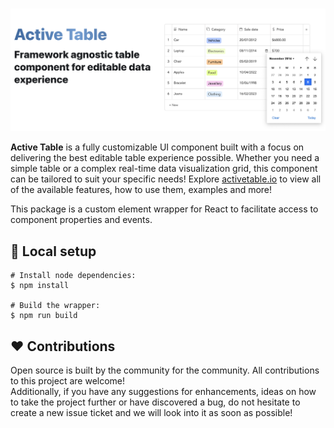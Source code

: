<br />

![alt text](https://raw.githubusercontent.com/OvidijusParsiunas/active-table/HEAD/assets/readme/title.png)

<b>Active Table</b> is a fully customizable UI component built with a focus on delivering the best editable table experience possible. Whether you need a simple table or a complex real-time data visualization grid, this component can be tailored to suit your specific needs! Explore [activetable.io](https://activetable.io/) to view all of the available features, how to use them, examples and more!

This package is a custom element wrapper for React to facilitate access to component properties and events.

## :construction_worker: Local setup

```
# Install node dependencies:
$ npm install

# Build the wrapper:
$ npm run build
```

## :heart: Contributions

Open source is built by the community for the community. All contributions to this project are welcome!
<br> Additionally, if you have any suggestions for enhancements, ideas on how to take the project further or have discovered a bug, do not hesitate to create a new issue ticket and we will look into it as soon as possible!
